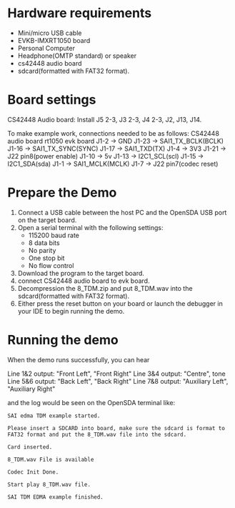 Hardware requirements
=====================
- Mini/micro USB cable
- EVKB-IMXRT1050 board
- Personal Computer
- Headphone(OMTP standard) or speaker
- cs42448 audio board
- sdcard(formatted with FAT32 format).

Board settings
============
CS42448 Audio board:
Install J5 2-3, J3 2-3, J4 2-3, J2, J13, J14.

To make example work, connections needed to be as follows:
CS42448 audio board             rt1050 evk board
J1-2                      ->          GND
J1-23                     ->          SAI1_TX_BCLK(BCLK)
J1-16                     ->          SAI1_TX_SYNC(SYNC)
J1-17                     ->          SAI1_TXD(TX)
J1-4                      ->          3V3
J1-21                     ->          J22 pin8(power enable)
J1-10                     ->          5v
J1-13                     ->          I2C1_SCL(scl)
J1-15                     ->          I2C1_SDA(sda)
J1-1                      ->          SAI1_MCLK(MCLK)
J1-7                      ->          J22 pin7(codec reset)

Prepare the Demo
===============
1.  Connect a USB cable between the host PC and the OpenSDA USB port on the target board.
2.  Open a serial terminal with the following settings:
    - 115200 baud rate
    - 8 data bits
    - No parity
    - One stop bit
    - No flow control
3. Download the program to the target board.
4. connect CS42448 audio board to evk board.
5. Decompression the 8_TDM.zip and put 8_TDM.wav into the sdcard(formatted with FAT32 format).
6. Either press the reset button on your board or launch the debugger in your IDE to begin running the demo.

Running the demo
===============
When the demo runs successfully, you can hear

Line 1&2 output: "Front Left", "Front Right"
Line 3&4 output: "Centre", tone
Line 5&6 output: "Back Left", "Back Right"
Line 7&8 output: "Auxiliary Left", "Auxiliary Right"

and the log would be seen on the OpenSDA terminal like:
~~~~~~~~~~~~~~~~~~~
SAI edma TDM example started.

Please insert a SDCARD into board, make sure the sdcard is format to FAT32 format and put the 8_TDM.wav file into the sdcard.

Card inserted.

8_TDM.wav File is available

Codec Init Done.

Start play 8_TDM.wav file.

SAI TDM EDMA example finished.
 ~~~~~~~~~~~~~~~~~~~
